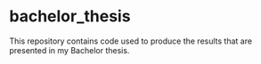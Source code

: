 # bachelor_thesis
This repository contains code used to produce the results that are presented in my Bachelor thesis. 
